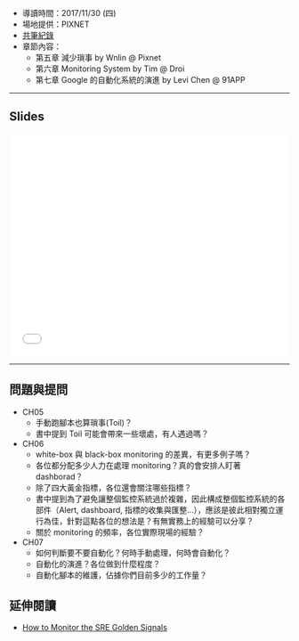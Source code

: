 
* 導讀時間：2017/11/30 (四)
* 場地提供：PIXNET
* [共筆紀錄](https://hackmd.io/Yj7gMzAORLOKM41kpzoCnQ)
* 章節內容：
    * 第五章 減少瑣事 by Wnlin @ Pixnet
    * 第六章 Monitoring System by Tim @ Droi
    * 第七章 Google 的自動化系統的演進 by Levi Chen @ 91APP


---
## Slides

<embed src="/pdf/SRE/SRE_CH05.pdf" type="application/pdf" width="100%" height="400px" />


<!--
## Q&A

* 大家覺得瑣碎的雜事定義是？
* 書裡面的定義，手動性，手動執行腳本來作一些事情，定義為瑣事
    * Google 認為這樣的事情也應該要減少
    * Rick: VIM 例子，往左邊刪除的方法，同事認為用 IDE 的熱鍵更方便
        * afu: d ^ 可以從游標處往左邊刪除至行首
    * Rick 同事：有人來問你問題，一定得思考，不能直接重複問題，難以被分類在維運或工程工作，認為這是雜事
    * 正瑋: 大概像是董事長來問你說：我的手機要如何操作 OOO 這種情境
* 職涯發展停頓，造成士氣低落，一直被打斷，怎麼辦？
    * 正瑋：可以使用番茄鐘 ; 但是遇到小孩子打斷還是無解

-->


---
## 問題與提問

* CH05
    - 手動跑腳本也算瑣事(Toil)？
    - 書中提到 Toil 可能會帶來一些壞處，有人遇過嗎？
* CH06
    - white-box 與 black-box monitoring 的差異，有更多例子嗎？
    - 各位都分配多少人力在處理 monitoring？真的會安排人盯著 dashborad？
    - 除了四大黃金指標，各位還會關注哪些指標？
    - 書中提到為了避免讓整個監控系統過於複雜，因此構成整個監控系統的各部件（Alert, dashboard, 指標的收集與匯整...），應該是彼此相對獨立運行為佳，針對這點各位的想法是？有無實務上的經驗可以分享？
    - 關於 monitoring 的頻率，各位實際現場的經驗？
* CH07
    - 如何判斷要不要自動化？何時手動處理，何時會自動化？
    - 自動化的演進？各位做到什麼程度？
    - 自動化腳本的維護，佔據你們目前多少的工作量？


## 延伸閱讀

* [How to Monitor the SRE Golden Signals](https://medium.com/devopslinks/how-to-monitor-the-sre-golden-signals-1391cadc7524?imm_mid=0f84c9&cmp=em-webops-na-na-newsltr_20171117)
